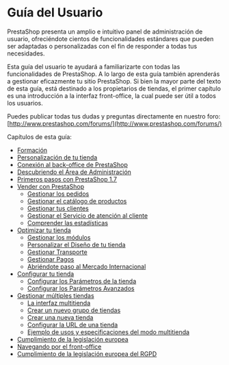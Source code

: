# Guía del Usuario

PrestaShop presenta un amplio e intuitivo panel de administración de usuario, ofreciéndote cientos de funcionalidades estándares que pueden ser adaptadas o personalizadas con el fin de responder a todas tus necesidades.

Esta guía del usuario te ayudará a familiarizarte con todas las funcionalidades de PrestaShop. A lo largo de esta guía también aprenderás a gestionar eficazmente tu sitio PrestaShop. Si bien la mayor parte del texto de esta guía, está destinado a los propietarios de tiendas, el primer capítulo es una introducción a la interfaz front-office, la cual puede ser útil a todos los usuarios. 

Puedes publicar todas tus dudas y preguntas directamente en nuestro foro: [http://www.prestashop.com/forums/](http://www.prestashop.com/forums/)

Capítulos de esta guía:

* [Formación](formacion.md)
* [Personalización de tu tienda](personalizacion-tienda.md)
* [Conexión al back-office de PrestaShop](conexion-back-office.md)
* [Descubriendo el Área de Administración](descubrir-area-administracion.md)
* [Primeros pasos con PrestaShop 1.7](primeros-pasos.md)
* [Vender con PrestaShop](vender/)
  * [Gestionar los pedidos](vender/gestionar-pedidos/)
  * [Gestionar el catálogo de productos](vender/gestionar-catalogo/)
  * [Gestionar tus clientes](vender/gestionar-clientes/)
  * [Gestionar el Servicio de atención al cliente](vender/gestionar-el-servicio-de-atencion-al-cliente/)
  * [Comprender las estadísticas](vender/comprender-estadisticas.md)
* [Optimizar tu tienda](optimizar-tienda/)
  * [Gestionar los módulos](optimizar-tienda/gestionar-modulos/)
  * [Personalizar el Diseño de tu tienda](optimizar-tienda/personalizar-diseno-tienda/)
  * [Gestionar Transporte](optimizar-tienda/gestionar-transporte/)
  * [Gestionar Pagos](optimizar-tienda/gestionar-pagos/)
  * [Abriéndote paso al Mercado Internacional](optimizar-tienda/abriendote-paso-al-mercado-internacional/)
* [Configurar tu tienda](configurar-tienda/)
  * [Configurar los Parámetros de la tienda](configurar-tienda/parametros-tienda/)
  * [Configurar los Parámetros Avanzados](configurar-tienda/parametros-avanzados/)
* [Gestionar múltiples tiendas](gestionar-multiples-tiendas/)
  * [La interfaz multitienda](gestionar-multiples-tiendas/la-interfaz-multitienda.md)
  * [Crear un nuevo grupo de tiendas](gestionar-multiples-tiendas/crear-nuevo-grupo-de-tiendas.md)
  * [Crear una nueva tienda](gestionar-multiples-tiendas/crear-nueva-tienda.md)
  * [Configurar la URL de una tienda](gestionar-multiples-tiendas/configurar-url-tienda.md)
  * [Ejemplo de usos y especificaciones del modo multitienda](gestionar-multiples-tiendas/ejemplo-de-usos-y-especificaciones-del-modo-multitienda.md)
* [Cumplimiento de la legislación europea](cumplimiento-de-la-legislacion-europea.md)
* [Navegando por el front-office](navegando-por-el-front-office.md)
* [Cumplimiento de la legislación europea del RGPD](cumplimiento-de-la-legislacion-europea-del-rgpd.md)

